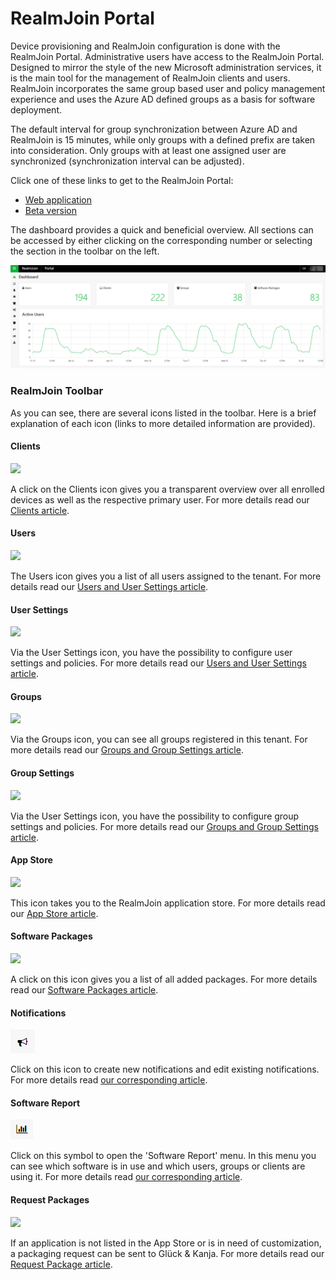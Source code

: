 # RealmJoin Portal

Device provisioning and RealmJoin configuration is done with the RealmJoin Portal. Administrative users have access to the RealmJoin Portal. Designed to mirror the style of the new Microsoft administration services, it is the main tool for the management of RealmJoin clients and users. RealmJoin incorporates the same group based user and policy management experience and uses the Azure AD defined groups as a basis for software deployment. 

The default interval for group synchronization between Azure AD and RealmJoin is 15 minutes, while only groups with a defined prefix are taken into consideration. Only groups with at least one assigned user are synchronized \(synchronization interval can be adjusted\).

Click one of these links to get to the RealmJoin Portal:

* [Web application](https://realmjoin-web.azurewebsites.net/)
* [Beta version](https://realmjoin-web-staging.azurewebsites.net/) 

The dashboard provides a quick and beneficial overview. All sections can be accessed by either clicking on the corresponding number or selecting the section in the toolbar on the left.

![](../.gitbook/assets/realmjoin-portal-overview.PNG)

### RealmJoin Toolbar

As you can see, there are several icons listed in the toolbar. Here is a brief explanation of each icon \(links to more detailed information are provided\).

#### Clients

![](../.gitbook/assets/rj-ac-clientsicon.png)

A click on the Clients icon gives you a transparent overview over all enrolled devices as well as the respective primary user. For more details read our [Clients article](clients.md).

#### Users

![](../.gitbook/assets/rj-ac-usersicon.png)

The Users icon gives you a list of all users assigned to the tenant. For more details read our [Users and User Settings article](users-and-user-settings.md).

#### User Settings

![](../.gitbook/assets/rj-ac-usersettingsicon.png)

Via the User Settings icon, you have the possibility to configure user settings and policies. For more details read our [Users and User Settings article](users-and-user-settings.md).

#### Groups

![](../.gitbook/assets/rj-ac-groupsicon.png)

Via the Groups icon, you can see all groups registered in this tenant. For more details read our [Groups and Group Settings article](groups-and-group-settings.md).

#### Group Settings

![](../.gitbook/assets/rj-ac-groupsettingsicon.png)

Via the User Settings icon, you have the possibility to configure group settings and policies. For more details read our [Groups and Group Settings article](groups-and-group-settings.md).

#### App Store

![](../.gitbook/assets/rj-ac-storeicon.png)

This icon takes you to the RealmJoin application store. For more details read our [App Store article](app-store.md).

#### Software Packages

![](../.gitbook/assets/rj-ac-packagesicon.png)

A click on this icon gives you a list of all added packages. For more details read our [Software Packages article](software-packages.md). 

#### Notifications

![](../.gitbook/assets/rj-notification-icon.png)

Click on this icon to create new notifications and edit existing notifications. For more details read [our corresponding article](../core-features/notifications.md).

#### Software Report

![](../.gitbook/assets/rj-software-report-icon.png)

Click on this symbol to open the 'Software Report' menu. In this menu you can see which software is in use and which users, groups or clients are using it. For more details read [our corresponding article](../core-features/software-report.md).

#### Request Packages

![](../.gitbook/assets/rj-ac-uploadicon.png)

If an application is not listed in the App Store or is in need of customization, a packaging request can be sent to Glück & Kanja. For more details read our [Request Package article](request-package.md).



### 



